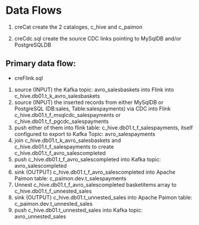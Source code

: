 
# Data Flows

1. creCat create the 2 cataloges, c_hive and c_paimon

2. creCdc.sql create the source CDC links pointing to MySqlDB and/or PostgreSQLDB

## Primary data flow:

- creFlink.sql

1. source (INPUT) the Kafka topic: avro_salesbaskets into Flink into c_hive.db01.t_k_avro_salesbaskets
2. source (INPUT) the inserted records from either MySqlDB or PostgreSQL (DB:sales, Table:salespayments) via CDC into Flink c_hive.db01.t_f_msqlcdc_salespayments or c_hive.db01.t_f_pgcdc_salespayments
3. push either of them into flink table: c_hive.db01.t_f_salespayments, itself configured to export to Kafka Topic: avro_salespayments
4. join c_hive.db01.t_k_avro_salesbaskets and c_hive.db01.t_f_salespayments to create c_hive.db01.t_f_avro_salescompleted
5. push c_hive.db01.t_f_avro_salescompleted into Kafka topic: avro_salescompleted
6. sink (OUTPUT) c_hive.db01.t_f_avro_salescompleted into Apache Paimon table: c_paimon.dev.t_salespayments
7. Unnest c_hive.db01.t_f_avro_salescompleted basketitems array to c_hive.db01.t_f_unnested_sales
8. sink (OUTPUT) c_hive.db01.t_unnested_sales into Apache Paimon table: c_paimon.dev.t_unnested_sales
9. push c_hive.db01.t_unnested_sales into Kafka topic: avro_unnested_sales
